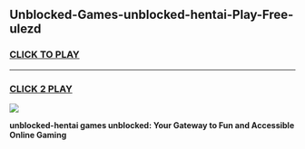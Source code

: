 
## Unblocked-Games-unblocked-hentai-Play-Free-ulezd
<h3>
<a href="https://premium76.site?title=unblocked-hentai&ref=19M">CLICK TO PLAY</a></h3>
<hr>

<h3>
<a href="https://premium76.site?title=unblocked-hentai&ref=19M">CLICK 2 PLAY</a>
  
</h3>

<a href="https://premium76.site?title=unblocked-hentai&ref=19M"><img src="https://clearcache.store/games.png"></a>


**unblocked-hentai games unblocked: Your Gateway to Fun and Accessible Online Gaming**
